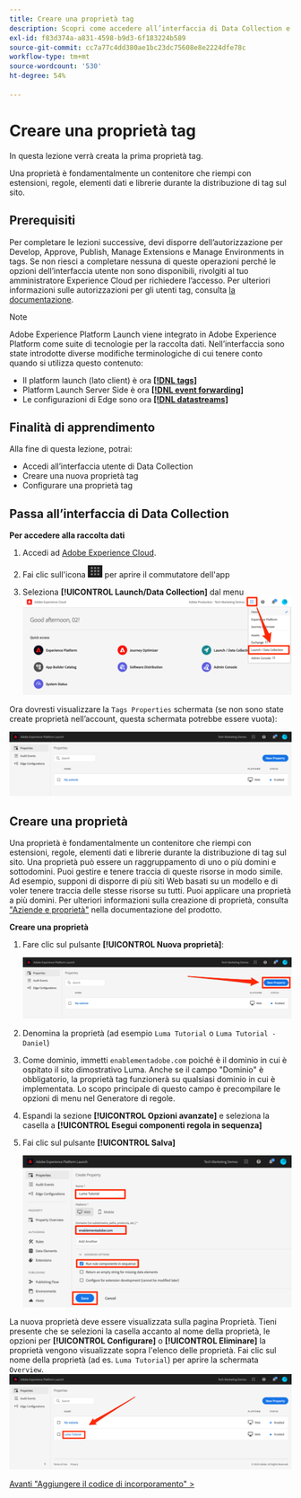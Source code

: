 ```yaml
---
title: Creare una proprietà tag
description: Scopri come accedere all’interfaccia di Data Collection e creare una proprietà tag. Questa lezione fa parte dell’esercitazione Implementare l’Experience Cloud su siti web.
exl-id: f83d374a-a831-4598-b9d3-6f183224b589
source-git-commit: cc7a77c4dd380ae1bc23dc75608e8e2224dfe78c
workflow-type: tm+mt
source-wordcount: '530'
ht-degree: 54%

---
```


# Creare una proprietà tag

In questa lezione verrà creata la prima proprietà tag.

Una proprietà è fondamentalmente un contenitore che riempi con estensioni, regole, elementi dati e librerie durante la distribuzione di tag sul sito.

## Prerequisiti

Per completare le lezioni successive, devi disporre dell’autorizzazione per Develop, Approve, Publish, Manage Extensions e Manage Environments in tags. Se non riesci a completare nessuna di queste operazioni perché le opzioni dell’interfaccia utente non sono disponibili, rivolgiti al tuo amministratore Experience Cloud per richiedere l’accesso. Per ulteriori informazioni sulle autorizzazioni per gli utenti tag, consulta [la documentazione](https://experienceleague.adobe.com/docs/experience-platform/tags/admin/user-permissions.html?lang=it).

>[!NOTE]
>
>Adobe Experience Platform Launch viene integrato in Adobe Experience Platform come suite di tecnologie per la raccolta dati. Nell’interfaccia sono state introdotte diverse modifiche terminologiche di cui tenere conto quando si utilizza questo contenuto:
>
> * Il platform launch (lato client) è ora **[[!DNL tags]](https://experienceleague.adobe.com/docs/experience-platform/tags/home.html?lang=it)**
> * Platform Launch Server Side è ora **[[!DNL event forwarding]](https://experienceleague.adobe.com/docs/experience-platform/tags/event-forwarding/overview.html?lang=it)**
> * Le configurazioni di Edge sono ora **[[!DNL datastreams]](https://experienceleague.adobe.com/docs/experience-platform/edge/fundamentals/datastreams.html?lang=it)**

## Finalità di apprendimento

Alla fine di questa lezione, potrai:

* Accedi all’interfaccia utente di Data Collection
* Creare una nuova proprietà tag
* Configurare una proprietà tag

## Passa all’interfaccia di Data Collection

**Per accedere alla raccolta dati**

1. Accedi ad [Adobe Experience Cloud](https://experiencecloud.adobe.com).

1. Fai clic sull&#39;icona ![icona del commutatore della soluzione](images/launch-solutionSwitcher.png) per aprire il commutatore dell&#39;app

1. Seleziona **[!UICONTROL Launch/Data Collection]** dal menu ![Apri il commutatore della soluzione utilizzando l&#39;icona e fai clic su Launch/Data Collection](images/launch-solutionSwitcherActivation.png)

Ora dovresti visualizzare la `Tags Properties` schermata (se non sono state create proprietà nell’account, questa schermata potrebbe essere vuota):

![Schermata Proprietà](images/launch-propertiesScreen.png)

## Creare una proprietà

Una proprietà è fondamentalmente un contenitore che riempi con estensioni, regole, elementi dati e librerie durante la distribuzione di tag sul sito. Una proprietà può essere un raggruppamento di uno o più domini e sottodomini. Puoi gestire e tenere traccia di queste risorse in modo simile. Ad esempio, supponi di disporre di più siti Web basati su un modello e di voler tenere traccia delle stesse risorse su tutti. Puoi applicare una proprietà a più domini. Per ulteriori informazioni sulla creazione di proprietà, consulta [&quot;Aziende e proprietà&quot;](https://experienceleague.adobe.com/docs/experience-platform/tags/admin/companies-and-properties.html?lang=it) nella documentazione del prodotto.

**Creare una proprietà**

1. Fare clic sul pulsante **[!UICONTROL Nuova proprietà]**:

   ![Fare clic su Nuova proprietà](images/launch-addNewProperty.png)

1. Denomina la proprietà (ad esempio `Luma Tutorial` o `Luma Tutorial - Daniel`)
1. Come dominio, immetti `enablementadobe.com` poiché è il dominio in cui è ospitato il sito dimostrativo Luma. Anche se il campo &quot;Dominio&quot; è obbligatorio, la proprietà tag funzionerà su qualsiasi dominio in cui è implementata. Lo scopo principale di questo campo è precompilare le opzioni di menu nel Generatore di regole.
1. Espandi la sezione **[!UICONTROL Opzioni avanzate]** e seleziona la casella a **[!UICONTROL Esegui componenti regola in sequenza]**
1. Fai clic sul pulsante **[!UICONTROL Salva]**

   ![Creare una nuova proprietà](images/launch-newProperty.png)

La nuova proprietà deve essere visualizzata sulla pagina Proprietà. Tieni presente che se selezioni la casella accanto al nome della proprietà, le opzioni per **[!UICONTROL Configurare]** o **[!UICONTROL Eliminare]** la proprietà vengono visualizzate sopra l&#39;elenco delle proprietà. Fai clic sul nome della proprietà (ad es. `Luma Tutorial`) per aprire la schermata `Overview`.
![Fare clic sul nome della proprietà per aprirla](images/launch-openProperty.png)

[Avanti &quot;Aggiungere il codice di incorporamento&quot; >](add-embed-code.md)
